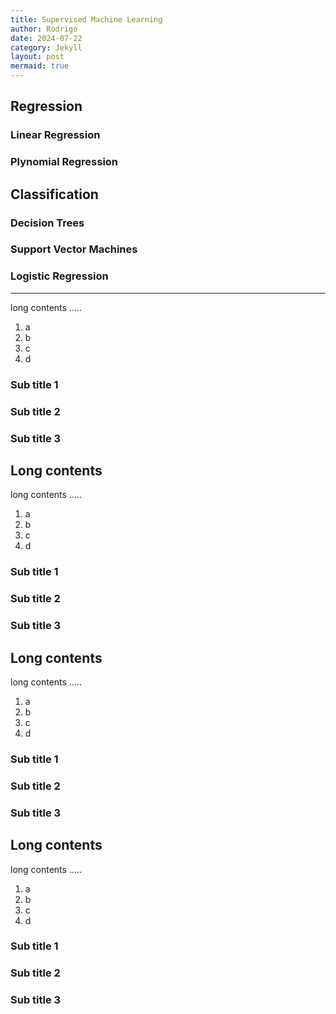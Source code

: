 ```yaml
---
title: Supervised Machine Learning
author: Rodrigo
date: 2024-07-22
category: Jekyll
layout: post
mermaid: true
---
```



Regression
-------------

### Linear Regression

### Plynomial Regression


Classification 
-------------

### Decision Trees

### Support Vector Machines

### Logistic Regression


-------------

long contents .....

1. a
2. b
3. c
4. d

### Sub title 1

### Sub title 2

### Sub title 3

Long contents
-------------

long contents .....

1. a
2. b
3. c
4. d

### Sub title 1

### Sub title 2

### Sub title 3

Long contents
-------------

long contents .....

1. a
2. b
3. c
4. d

### Sub title 1

### Sub title 2

### Sub title 3

Long contents
-------------

long contents .....

1. a
2. b
3. c
4. d

### Sub title 1

### Sub title 2

### Sub title 3

[^1]: [https://en.wikipedia.org/wiki/Fermat%27s_Last_Theorem](https://en.wikipedia.org/wiki/Fermat%27s_Last_Theorem)
